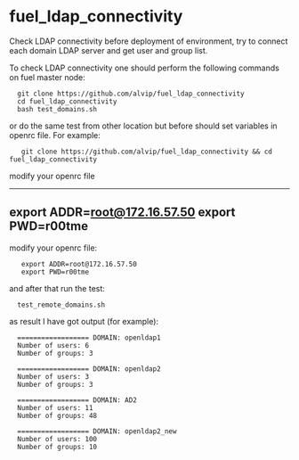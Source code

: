 # fuel_ldap_connectivity
Check LDAP connectivity before deployment of environment, try to connect each domain LDAP server and get user and group list.

To check LDAP connectivity one should perform the following commands on fuel master node:
      
      git clone https://github.com/alvip/fuel_ldap_connectivity
      cd fuel_ldap_connectivity
      bash test_domains.sh
 
 
or do the same test from other location but before should set variables in openrc file. For example:
       
       git clone https://github.com/alvip/fuel_ldap_connectivity && cd fuel_ldap_connectivity


modify your openrc file

--- 
export ADDR=root@172.16.57.50
export PWD=r00tme
----


modify your openrc file:
   
       export ADDR=root@172.16.57.50
       export PWD=r00tme


and after that run the test:

      test_remote_domains.sh
 
 as result I have got output (for example):
 
      ================== DOMAIN: openldap1
      Number of users: 6
      Number of groups: 3

      ================== DOMAIN: openldap2
      Number of users: 3
      Number of groups: 3

      ================== DOMAIN: AD2
      Number of users: 11
      Number of groups: 48

      ================== DOMAIN: openldap2_new
      Number of users: 100
      Number of groups: 10
 

